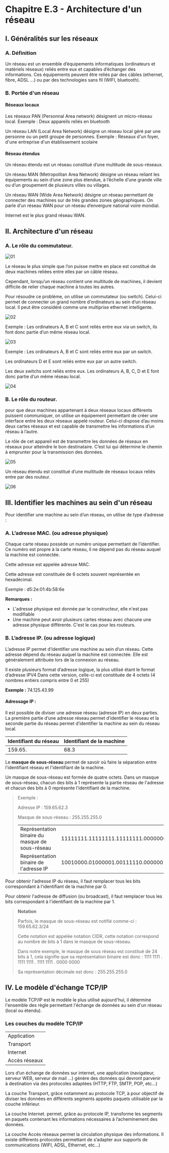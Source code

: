 # Chapitre E.3 - Architecture d'un réseau

## I. Généralités sur les réseaux
### A. Définition 
Un réseau est un ensemble d’équipements informatiques (ordinateurs et matériels réseaux) reliés entre eux et capables d’échanger des informations. Ces équipements peuvent être reliés par des câbles (ethernet, fibre, ADSL …) ou par des technologies sans fil (WIFI, bluetooth).

### B. Portée d'un réseau
#### Réseaux locaux
Les réseaux PAN (Personnal Area network) désignent un micro-réseau local.
Exemple : <span class="caché">Deux appareils reliés en bluetooth</span>

Un réseau LAN (Local Area Network) désigne un réseau local géré par une personne ou un petit groupe de personnes.
Exemple : <span class="caché">Réseaux d'un foyer, d'une entreprise d'un établissement scolaire</span>

#### Réseau étendus
Un réseau étendu est un réseau constitué d’une multitude de sous-réseaux. 

Un réseau MAN (Metropolitan Area Network) désigne un réseau reliant les équipements au sein d’une zone plus étendue, à l’échelle d’une grande ville ou d’un groupement de plusieurs villes ou villages. 

Un réseau WAN (Wide Area Network) désigne un réseau permettant de connecter des machines sur de très grandes zones géographiques. On parle d’un réseau WAN pour un réseau d’envergure national voire mondial.

Internet est <span class="caché">le plus grand réseau WAN</span>.

## II. Architecture d'un réseau
### A. Le rôle du <span class="caché">commutateur</span>.

![01](./media/01.png)

Le réseau le plus simple que l’on puisse mettre en place est constitué de deux machines reliées entre elles par un câble réseau. 

Cependant, lorsqu’un réseau contient une multitude de machines, il devient difficile de relier chaque machine à toutes les autres.

Pour résoudre ce problème, on utilise un <span class="caché">commutateur (ou switch)</span>. Celui-ci permet de connecter un grand nombre d’ordinateurs au sein d’un réseau local. Il peut être considéré comme une multiprise ethernet intelligente. 

![02](./media/02.png)

Exemple : Les ordinateurs A, B et C sont reliés entre eux via un switch, ils font donc partie d’un même réseau local.

![03](./media/03.png)

Exemple : Les ordinateurs A, B et C sont reliés entre eux par un switch. 

Les ordinateurs D et E sont reliés entre eux par un autre switch. 

Les deux switchs sont reliés entre eux. Les ordinateurs A, B, C, D et E font donc partie d’un même réseau local.

![04](./media/04.png)

### B. Le rôle du <span class="caché">routeur</span>.
pour que deux machines appartenant à deux réseaux locaux différents  puissent communiquer, on utilise un équipement permettant de créer une interface entre les deux réseaux appelé <span class="caché">routeur</span>. Celui-ci dispose d’au moins deux cartes réseaux et est capable de transmettre les informations d’un réseau à l’autre.

Le rôle de cet appareil est de transmettre les données de réseaux en réseaux pour atteindre le bon destinataire. C’est lui qui détermine le chemin à emprunter pour la transmission des données.

![05](./media/05.png)

Un réseau étendu est constitué d’une multitude de réseaux locaux reliés entre par des <span class="caché">routeur</span>.

![06](./media/06.png)

## III. Identifier les machines au sein d'un réseau
Pour identifier une machine au sein d’un réseau, on utilise de type d’adresse :

### A.	L’adresse <span class="caché">MAC</span>. (ou adresse physique)

Chaque carte réseau possède un numéro unique permettant de l’identifier. Ce numéro est propre à la carte réseau, il ne dépend pas du réseau auquel la machine est connectée.

Cette adresse est appelée adresse <spanc class="caché">MAC</span>.

Cette adresse est constituée de 6 octets souvent représentée en hexadécimal.

Exemple : d5:2e:01:4b:58:6e

**Remarques :**
-	L'adresse physique est donnée par le constructeur, elle n'est pas modifiable
-	Une machine peut avoir plusieurs cartes réseau avec chacune une adresse physique différente. C'est le cas pour les routeurs.

### B.	L’adresse <span class="caché">IP</span>. (ou adresse logique)
L’adresse <span class="caché">IP</span> permet d’identifier une machine au sein d’un réseau. Cette adresse dépend du réseau auquel la machine est connectée. Elle est généralement attribuée lors de la connexion au réseau. 

Il existe plusieurs format d’adresse logique, la plus utilisé étant le format d’adresse <span class="caché">IPV4</span>
Dans cette version, celle-ci est constituée de 4 octets (4 nombres entiers compris entre 0 et <span class="caché">255</span>) 

**Exemple :** 74.125.43.99

#### Adressage IP :
Il est possible de diviser une adresse réseau (adresse IP) en deux parties. La première partie d’une adresse réseau permet d’identifier le réseau et la seconde partie du réseau permet d’identifier la machine au sein du réseau local.

|Identifiant du réseau|Identifiant de la machine|
|-|-|
|159.65.|68.3|

Le **masque de sous-réseau** permet de savoir où faire la séparation entre l'identifiant réseau et l'identifiant de la machine.

Un masque de sous-réseau est formée de quatre octets. Dans un masque de sous-réseau, chacun des bits à 1 représente la partie réseau de l'adresse et chacun des bits à 0 représente l'identifiant de la machine.

> Exemple :
>
> Adresse IP : 159.65.62.3
>
> Masque de sous-réseau : 255.255.255.0
>
> |||
> |-|-|
> |Représentation binaire du masque de sous-réseau|<span class="caché">11111111.11111111.11111111.00000000</span>|
> |Représentation binaire de l'adresse IP|<span class="caché">10010000.01000001.00111110.00000011</span>|

Pour obtenir l'adresse IP du réseau, il faut remplacer tous les bits correspondant à l'identifiant de la machine par 0.

Pour obtenir l'adresse de diffusion (ou broadcast), il faut remplacer tous les bits correspondant à l'identifiant de la machine par 1.

> **Notation**
> 
>Parfois, le masque de sous-réseau est notifié comme-ci : 159.65.62.3/24
>
>Cette notation est appelée notation <span class="caché">CIDR</span>, cette notation correspond au nombre de bits à 1 dans le masque de sous-réseau.
>
>Dans notre exemple, le masque de sous réseau est constitué de 24 bits à 1, cela signifie que sa représentation binaire est donc : 1111 1111 . 1111 1111 . 1111 1111 . 0000 0000
>
> Sa représentation décimale est donc : <span class="caché">255.255.255.0</span>

## IV. Le modèle d'échange TCP/IP
Le modèle TCP/IP est le modèle le plus utilisé aujourd'hui, il détermine l'ensemble des règle permettant l'échange de données au sein d'un réseau (local ou étendu).

### Les couches du modèle TCP/IP
||
|-|
|<span class="caché">Application</span>|
|<span class="caché">Transport</span>|
|<span class="caché">Internet</span>|
|<span class="caché">Accès réseaux</span>|

Lors d’un échange de données sur internet, une application (navigateur, serveur WEB, serveur de mail …) génère des données qui devront parvenir à destination via des protocoles adaptées (HTTP, FTP, SMTP, POP, etc...)

La couche <span class="caché">Transport</span>, grâce notamment au protocole <span class="caché">TCP</span>, à pour objectif de diviser les données en différents segments appelés paquets utilisable par la couche inférieur.

La couche <span class="caché">Internet</span>. permet, grâce au protocole <span class="caché">IP</span>, transforme les segments en paquets contenant les informations nécessaires à l’acheminement des données.

La couche <span class="caché">Accès réseaux</span> permet la circulation physique des informations. Il existe différents protocoles permettant de s’adapter aux supports de communications (WIFI, ADSL, Ethernet, etc...)
